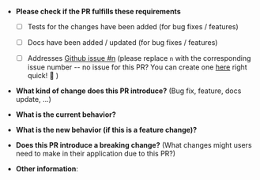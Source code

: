 * **Please check if the PR fulfills these requirements**
    + [ ] Tests for the changes have been added (for bug fixes / features)
    + [ ] Docs have been added / updated (for bug fixes / features)
    + [ ] Addresses [Github issue #n](https://github.com/volusion/element-cli/issues/n) (please replace `n` with the corresponding issue number -- no issue for this PR? You can create one [here](https://github.com/volusion/element-cli/issues/new) right quick! 🙏 )


* **What kind of change does this PR introduce?** (Bug fix, feature, docs update, ...)



* **What is the current behavior?**



* **What is the new behavior (if this is a feature change)?**



* **Does this PR introduce a breaking change?** (What changes might users need to make in their application due to this PR?)



* **Other information**:

